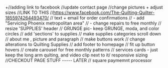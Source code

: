 +//adding link to facebook
//update contact page
//change pictures + adjust sizes
//LINK TO THIS
//https://www.facebook.com/The-Quilting-Quilter-1855974264493470/
// text + email for order confirmations
// - add "Servicing Phoenix metropolitan area"
// - change repairs to free monthly
// resize 'SUPPLIES' header
// GRUNGE pic- keep GRUNGE, moda, and color circles
// add 'sections' to supplies
// make supplies categories scroll down
// about me , picture and paragraph
// make buttons work
// change alterations to Quilting Supplies
// add footer to homepage
// fit up button hovers
// create carousel for free monthly patterns
// services cards - just keep the long arm qulting, and video clip next to it/ responsive sizing
//CHECKOUT PAGE STUFF ----- LATER
// square paymemnt processor
